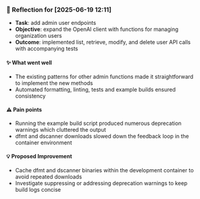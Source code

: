 ### :book: Reflection for [2025-06-19 12:11]
  - **Task**: add admin user endpoints
  - **Objective**: expand the OpenAI client with functions for managing organization users
  - **Outcome**: implemented list, retrieve, modify, and delete user API calls with accompanying tests

#### :sparkles: What went well
  - The existing patterns for other admin functions made it straightforward to implement the new methods
  - Automated formatting, linting, tests and example builds ensured consistency

#### :warning: Pain points
  - Running the example build script produced numerous deprecation warnings which cluttered the output
  - dfmt and dscanner downloads slowed down the feedback loop in the container environment

#### :bulb: Proposed Improvement
  - Cache dfmt and dscanner binaries within the development container to avoid repeated downloads
  - Investigate suppressing or addressing deprecation warnings to keep build logs concise
